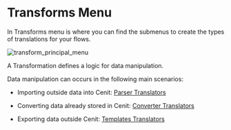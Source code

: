 # Transforms Menu

In Transforms menu is where you can find the submenus to create the types of translations for your flows.

![transform_principal_menu](https://user-images.githubusercontent.com/30662690/63596633-ab801480-c589-11e9-8cbe-776b6dea06f1.png)

A Transformation defines a logic for data manipulation.

Data manipulation can occurs in the following main scenarios:

- Importing outside data into Cenit: [Parser Translators](parser.md)

- Converting data already stored in Cenit: [Converter Translators](converter.md)

- Exporting data outside Cenit: [Templates Translators](template.md)